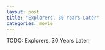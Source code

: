 ```yaml
---
layout: post
title: "Explorers, 30 Years Later"
categories: movie
---
```

TODO: Explorers, 30 Years Later.